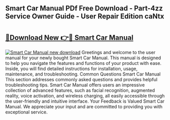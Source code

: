 ## Smart Car Manual PDf Free Download - Part-4zz Service Owner Guide - User Repair Edition caNtx

# <h2><a href="http://cf18167.oget.top/?id=Smart+Car+Manual">🔗Download New 👉🔴 Smart Car Manual</a></h2>

[![Smart Car Manual new download](https://i.imgur.com/5g1atiW.png)](http://cf18167.oget.top/?id=Smart+Car+Manual)
Greetings and welcome to the user manual for your newly bought Smart Car Manual. This manual is designed to help you navigate the features and functions of your product with ease. Inside, you will find detailed instructions for installation, usage, maintenance, and troubleshooting. Common Questions Smart Car Manual This section addresses commonly asked questions and provides helpful troubleshooting tips. Smart Car Manual offers users an impressive collection of advanced features, such as facial recognition, augmented reality, voice activation, and wireless charging, all easily accessible through the user-friendly and intuitive interface. Your Feedback is Valued Smart Car Manual. We appreciate your input and are committed to providing you with exceptional service.
